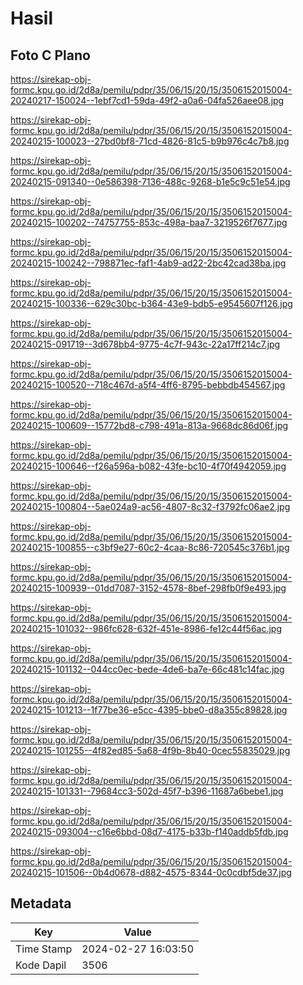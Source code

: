 # Hasil

## Foto C Plano

https://sirekap-obj-formc.kpu.go.id/2d8a/pemilu/pdpr/35/06/15/20/15/3506152015004-20240217-150024--1ebf7cd1-59da-49f2-a0a6-04fa526aee08.jpg

https://sirekap-obj-formc.kpu.go.id/2d8a/pemilu/pdpr/35/06/15/20/15/3506152015004-20240215-100023--27bd0bf8-71cd-4826-81c5-b9b976c4c7b8.jpg

https://sirekap-obj-formc.kpu.go.id/2d8a/pemilu/pdpr/35/06/15/20/15/3506152015004-20240215-091340--0e586398-7136-488c-9268-b1e5c9c51e54.jpg

https://sirekap-obj-formc.kpu.go.id/2d8a/pemilu/pdpr/35/06/15/20/15/3506152015004-20240215-100202--74757755-853c-498a-baa7-3219526f7677.jpg

https://sirekap-obj-formc.kpu.go.id/2d8a/pemilu/pdpr/35/06/15/20/15/3506152015004-20240215-100242--798871ec-faf1-4ab9-ad22-2bc42cad38ba.jpg

https://sirekap-obj-formc.kpu.go.id/2d8a/pemilu/pdpr/35/06/15/20/15/3506152015004-20240215-100336--629c30bc-b364-43e9-bdb5-e9545607f126.jpg

https://sirekap-obj-formc.kpu.go.id/2d8a/pemilu/pdpr/35/06/15/20/15/3506152015004-20240215-091719--3d678bb4-9775-4c7f-943c-22a17ff214c7.jpg

https://sirekap-obj-formc.kpu.go.id/2d8a/pemilu/pdpr/35/06/15/20/15/3506152015004-20240215-100520--718c467d-a5f4-4ff6-8795-bebbdb454567.jpg

https://sirekap-obj-formc.kpu.go.id/2d8a/pemilu/pdpr/35/06/15/20/15/3506152015004-20240215-100609--15772bd8-c798-491a-813a-9668dc86d06f.jpg

https://sirekap-obj-formc.kpu.go.id/2d8a/pemilu/pdpr/35/06/15/20/15/3506152015004-20240215-100646--f26a596a-b082-43fe-bc10-4f70f4942059.jpg

https://sirekap-obj-formc.kpu.go.id/2d8a/pemilu/pdpr/35/06/15/20/15/3506152015004-20240215-100804--5ae024a9-ac56-4807-8c32-f3792fc06ae2.jpg

https://sirekap-obj-formc.kpu.go.id/2d8a/pemilu/pdpr/35/06/15/20/15/3506152015004-20240215-100855--c3bf9e27-60c2-4caa-8c86-720545c376b1.jpg

https://sirekap-obj-formc.kpu.go.id/2d8a/pemilu/pdpr/35/06/15/20/15/3506152015004-20240215-100939--01dd7087-3152-4578-8bef-298fb0f9e493.jpg

https://sirekap-obj-formc.kpu.go.id/2d8a/pemilu/pdpr/35/06/15/20/15/3506152015004-20240215-101032--986fc628-632f-451e-8986-fe12c44f56ac.jpg

https://sirekap-obj-formc.kpu.go.id/2d8a/pemilu/pdpr/35/06/15/20/15/3506152015004-20240215-101132--044cc0ec-bede-4de6-ba7e-66c481c14fac.jpg

https://sirekap-obj-formc.kpu.go.id/2d8a/pemilu/pdpr/35/06/15/20/15/3506152015004-20240215-101213--1f77be36-e5cc-4395-bbe0-d8a355c89828.jpg

https://sirekap-obj-formc.kpu.go.id/2d8a/pemilu/pdpr/35/06/15/20/15/3506152015004-20240215-101255--4f82ed85-5a68-4f9b-8b40-0cec55835029.jpg

https://sirekap-obj-formc.kpu.go.id/2d8a/pemilu/pdpr/35/06/15/20/15/3506152015004-20240215-101331--79684cc3-502d-45f7-b396-11687a6bebe1.jpg

https://sirekap-obj-formc.kpu.go.id/2d8a/pemilu/pdpr/35/06/15/20/15/3506152015004-20240215-093004--c16e6bbd-08d7-4175-b33b-f140addb5fdb.jpg

https://sirekap-obj-formc.kpu.go.id/2d8a/pemilu/pdpr/35/06/15/20/15/3506152015004-20240215-101506--0b4d0678-d882-4575-8344-0c0cdbf5de37.jpg


## Metadata

| Key        | Value               |
| ---------- | ------------------- |
| Time Stamp | 2024-02-27 16:03:50 |
| Kode Dapil | 3506                |



